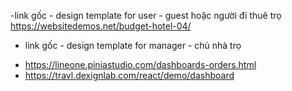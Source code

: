 -link gốc - design template for user - guest hoặc người đi thuê trọ
https://websitedemos.net/budget-hotel-04/

- link gốc - design template for manager - chủ nhà trọ
+ https://lineone.piniastudio.com/dashboards-orders.html
+ https://travl.dexignlab.com/react/demo/dashboard

